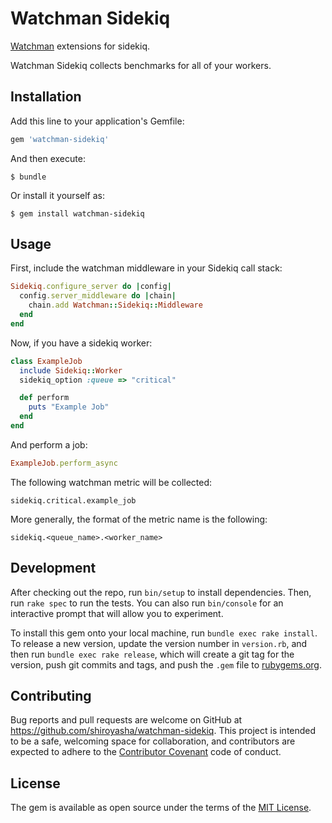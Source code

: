 # Watchman Sidekiq

[Watchman](https://github.com/renderedtext/watchman) extensions for sidekiq.

Watchman Sidekiq collects benchmarks for all of your workers.

## Installation

Add this line to your application's Gemfile:

```ruby
gem 'watchman-sidekiq'
```

And then execute:

    $ bundle

Or install it yourself as:

    $ gem install watchman-sidekiq

## Usage

First, include the watchman middleware in your Sidekiq call stack:

``` ruby
Sidekiq.configure_server do |config|
  config.server_middleware do |chain|
    chain.add Watchman::Sidekiq::Middleware
  end
end
```

Now, if you have a sidekiq worker:

``` ruby
class ExampleJob
  include Sidekiq::Worker
  sidekiq_option :queue => "critical"

  def perform
    puts "Example Job"
  end
end
```

And perform a job:

``` ruby
ExampleJob.perform_async
```

The following watchman metric will be collected:

```
sidekiq.critical.example_job
```

More generally, the format of the metric name is the following:

```
sidekiq.<queue_name>.<worker_name>
```

## Development

After checking out the repo, run `bin/setup` to install dependencies. Then,
run `rake spec` to run the tests. You can also run `bin/console` for an
interactive prompt that will allow you to experiment.

To install this gem onto your local machine, run `bundle exec rake install`.
To release a new version, update the version number in `version.rb`, and then
run `bundle exec rake release`, which will create a git tag for the version,
push git commits and tags, and push the `.gem` file
to [rubygems.org](https://rubygems.org).

## Contributing

Bug reports and pull requests are welcome on GitHub at
https://github.com/shiroyasha/watchman-sidekiq. This project is intended to be
a safe, welcoming space for collaboration, and contributors are expected to
adhere to the [Contributor Covenant](http://contributor-covenant.org)
code of conduct.

## License

The gem is available as open source under the terms of the
[MIT License](http://opensource.org/licenses/MIT).
